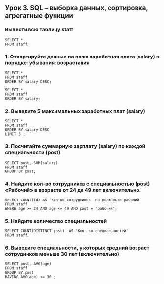 ## Урок 3. SQL – выборка данных, сортировка, агрегатные функции

### Вывести всю таблицу staff

    SELECT * 
    FROM staff;

### 1. Отсортируйте данные по полю заработная плата (salary) в порядке: убывания; возрастания

    SELECT * 
    FROM staff
    ORDER BY salary DESC;
    
    SELECT * 
    FROM staff
    ORDER BY salary;

### 2. Выведите 5 максимальных заработных плат (salary)  

    SELECT * 
    FROM staff 
    ORDER BY salary DESC 
    LIMIT 5 ;

### 3. Посчитайте суммарную зарплату (salary) по каждой специальности (роst)  

    SELECT post, SUM(salary)
    FROM staff
    GROUP BY post;
### 4. Найдите кол-во сотрудников с специальностью (post) «Рабочий» в возрасте от 24 до 49 лет включительно.  

    SELECT COUNT(id) AS 'кол-во сотрудников  на должности рабочий'
    FROM staff
    WHERE age >= 24 AND age <= 49 AND post = 'рабочий';

### 5. Найдите количество специальностей  

    SELECT COUNT(DISTINCT post)  AS 'Кол- во специальностей'
    FROM staff;

### 6. Выведите специальности, у которых средний возраст сотрудников меньше 30 лет (включительно)

    SELECT post, AVG(age) 
    FROM staff
    GROUP BY post 
    HAVING AVG(age) <= 30 ;
